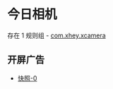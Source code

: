 # 今日相机

存在 1 规则组 - [com.xhey.xcamera](/src/apps/com.xhey.xcamera.ts)

## 开屏广告

- [快照-0](https://gkd-kit.gitee.io/import/12864144)
